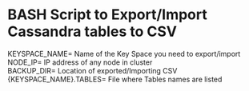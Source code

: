 # BASH Script to Export/Import Cassandra tables to CSV

KEYSPACE_NAME= Name of the Key Space you need to export/import <br/>
NODE_IP= IP address of any node in cluster <br/>
BACKUP_DIR= Location of exported/Importing CSV <br/>
{KEYSPACE_NAME}.TABLES= File where Tables names are listed <br/>
